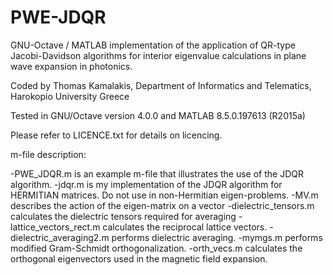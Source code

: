 # PWE-JDQR
GNU-Octave / MATLAB implementation of the application of QR-type Jacobi-Davidson algorithms for interior eigenvalue calculations in plane wave expansion in photonics.

Coded by Thomas Kamalakis, Department of Informatics and Telematics, Harokopio University Greece

Tested in GNU/Octave version 4.0.0 and MATLAB 8.5.0.197613 (R2015a)

Please refer to LICENCE.txt for details on licencing.

m-file description:
  
  -PWE_JDQR.m is an example m-file that illustrates the use of the JDQR algorithm.
  -jdqr.m is my implementation of the JDQR algorithm for HERMITIAN matrices. Do not use in non-Hermitian eigen-problems.
  -MV.m describes the action of the eigen-matrix on a vector
  -dielectric_tensors.m calculates the dielectric tensors required for averaging
  -lattice_vectors_rect.m calculates the reciprocal lattice vectors.
  -dielectric_averaging2.m performs dielectric averaging.
  -mymgs.m performs modified Gram-Schmidt orthogonalization.
  -orth_vecs.m calculates the orthogonal eigenvectors used in the magnetic field expansion.
  
